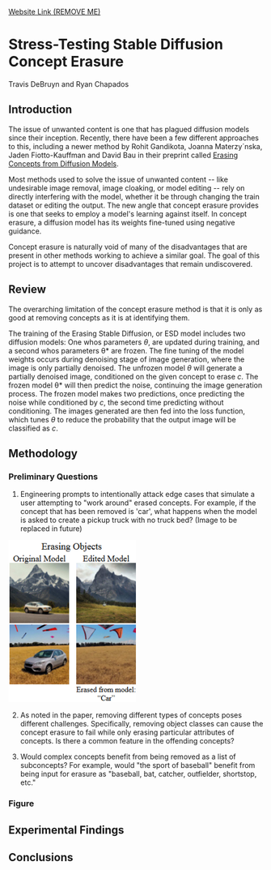 [Website Link (REMOVE ME)](https://expo.baulab.info/2024-Spring/debruynt/)

# Stress-Testing Stable Diffusion Concept Erasure
Travis DeBruyn and Ryan Chapados

## Introduction
  The issue of unwanted content is one that has plagued diffusion models since their inception. Recently, there have been a few different approaches to this, including a newer method by Rohit Gandikota, Joanna Materzy´nska, Jaden Fiotto-Kauffman and David Bau in their preprint called [Erasing Concepts from Diffusion Models](https://arxiv.org/pdf/2303.07345.pdf).
  
  Most methods used to solve the issue of unwanted content -- like undesirable image removal, image cloaking, or model editing -- rely on directly interfering with the model, whether it be through changing the train dataset or editing the output. The new angle that concept erasure provides is one that seeks to employ a model's learning against itself. In concept erasure, a diffusion model has its weights fine-tuned using negative guidance.
  
  Concept erasure is naturally void of many of the disadvantages that are present in other methods working to achieve a similar goal. The goal of this project is to attempt to uncover disadvantages that remain undiscovered.

## Review
The overarching limitation of the concept erasure method is that it is only as good at removing concepts as it is at identifying them. 

The training of the Erasing Stable Diffusion, or ESD model includes two diffusion models: One whos parameters *θ*, are updated during training, and a second whos parameters θ\* are frozen. The fine tuning of the model weights occurs during denoising stage of image generation, where the image is only partially denoised. The unfrozen model *θ* will generate a partially denoised image, conditioned on the given concept to erase *c*. The frozen model θ\* will then predict the noise, continuing the image generation process. The frozen model makes two predictions, once predicting the noise while conditioned by *c*, the second time predicting without conditioning. The images generated are then fed into the loss function, which tunes *θ* to reduce the probability that the output image will be classified as *c*.

## Methodology
### Preliminary Questions
1. Engineering prompts to intentionally attack edge cases that simulate a user attempting to "work around" erased concepts. For example, if the concept that has been removed is 'car', what happens when the model is asked to create a pickup truck with no truck bed? (Image to be replaced in future)
<img src="car_erase_replace.png" style="max-width:50%">

2. As noted in the paper, removing different types of concepts poses different challenges. Specifically, removing object classes can cause the concept erasure to fail while only erasing particular attributes of concepts. Is there a common feature in the offending concepts?

3. Would complex concepts benefit from being removed as a list of subconcepts? For example, would "the sport of baseball" benefit from being input for erasure as "baseball, bat, catcher, outfielder, shortstop, etc."

### Figure

## Experimental Findings

## Conclusions
